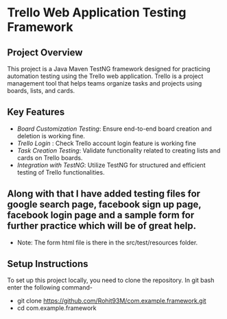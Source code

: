 # Trello Web Application Testing Framework

## Project Overview
This project is a Java Maven TestNG framework designed for practicing automation testing using the Trello web application. Trello is a project management tool that helps teams organize tasks and projects using boards, lists, and cards.

## Key Features
- *Board Customization Testing*: Ensure end-to-end board creation and deletion is working fine.
- *Trello Login* : Check Trello account login feature is working fine
- *Task Creation Testing*: Validate functionality related to creating lists and cards on Trello boards.
- *Integration with TestNG*: Utilize TestNG for structured and efficient testing of Trello functionalities.

## Along with that I have added testing files for google search page, facebook sign up page, facebook login page and a sample form for further practice which will be of great help. 
- Note: The form html file is there in the src/test/resources folder.

## Setup Instructions
To set up this project locally, you need to clone the repository. In git bash enter the following command-
- git clone https://github.com/Rohit93M/com.example.framework.git
- cd com.example.framework
